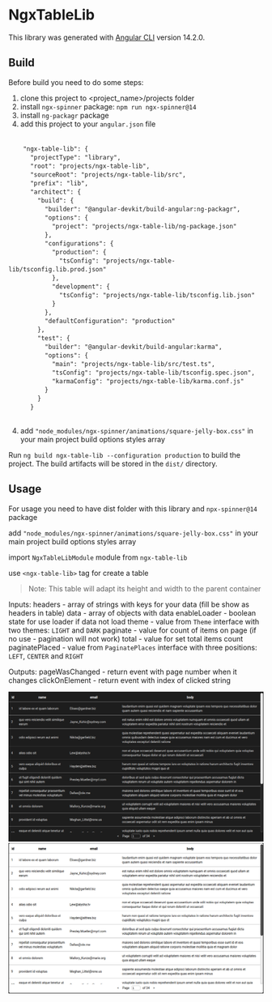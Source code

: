 # NgxTableLib

This library was generated with [Angular CLI](https://github.com/angular/angular-cli) version 14.2.0.

## Build

Before build you need to do some steps:
1. clone this project to <project_name>/projects folder
2. install `ngx-spinner` package: `npm run ngx-spinner@14`
4. install `ng-packagr` package
5. add this project to your `angular.json` file
   
  <code> 
    "ngx-table-lib": {
      "projectType": "library",
      "root": "projects/ngx-table-lib",
      "sourceRoot": "projects/ngx-table-lib/src",
      "prefix": "lib",
      "architect": {
        "build": {
          "builder": "@angular-devkit/build-angular:ng-packagr",
          "options": {
            "project": "projects/ngx-table-lib/ng-package.json"
          },
          "configurations": {
            "production": {
              "tsConfig": "projects/ngx-table-lib/tsconfig.lib.prod.json"
            },
            "development": {
              "tsConfig": "projects/ngx-table-lib/tsconfig.lib.json"
            }
          },
          "defaultConfiguration": "production"
        },
        "test": {
          "builder": "@angular-devkit/build-angular:karma",
          "options": {
            "main": "projects/ngx-table-lib/src/test.ts",
            "tsConfig": "projects/ngx-table-lib/tsconfig.spec.json",
            "karmaConfig": "projects/ngx-table-lib/karma.conf.js"
          }
        }
      }
  </code>
   
4. add `"node_modules/ngx-spinner/animations/square-jelly-box.css"` in your main project build options styles array

Run `ng build ngx-table-lib --configuration production` to build the project. The build artifacts will be stored in the `dist/` directory.

## Usage

For usage you need to have dist folder with this library and `npx-spinner@14` package

add `"node_modules/ngx-spinner/animations/square-jelly-box.css"` in your main project build options styles array

import `NgxTableLibModule` module from `ngx-table-lib`

use `<ngx-table-lib>` tag for create a table
> Note: This table will adapt its height and width to the parent container

Inputs:
  headers - array of strings with keys for your data (fill be show as headers in table)
  data - array of objects with data
  enableLoader - boolean state for use loader if data not load
  theme - value from `Theme` interface with two themes: `LIGHT` and `DARK`
  paginate - value for count of items on page (if no use - pagination will not work)
  total - value for set total items count
  paginatePlaced - value from `PaginatePlaces` interface with three positions: `LEFT`, `CENTER` and `RIGHT`
  
Outputs:
  pageWasChanged - return event with page number when it changes
  clickOnElement - return event with index of clicked string
  
![dark theme](https://github.com/MkpDolganovKirill/ngx-table-lib/blob/main/EXAMPLES/dark.png?raw=true)
![light theme](https://github.com/MkpDolganovKirill/ngx-table-lib/blob/main/EXAMPLES/light.png?raw=true)



